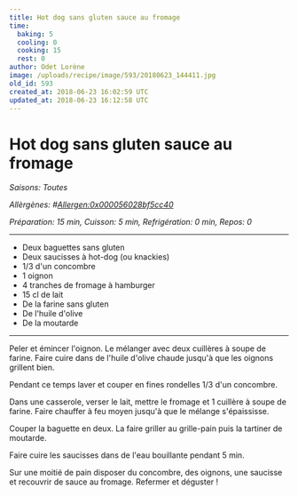 ```yaml
---
title: Hot dog sans gluten sauce au fromage
time:
  baking: 5
  cooling: 0
  cooking: 15
  rest: 0
author: Odet Lorène
image: /uploads/recipe/image/593/20180623_144411.jpg
old_id: 593
created_at: 2018-06-23 16:02:59 UTC
updated_at: 2018-06-23 16:12:58 UTC
---
```


# Hot dog sans gluten sauce au fromage



*Saisons: Toutes*

*Allèrgènes: #<Allergen:0x000056028bf5cc40>*

*Préparation: 15 min, Cuisson: 5 min, Refrigération: 0 min, Repos: 0*

---

- Deux baguettes sans gluten
- Deux saucisses à hot-dog (ou knackies)
- 1/3 d'un concombre
- 1 oignon
- 4 tranches de fromage à hamburger
- 15 cl de lait
- De la farine sans gluten
- De l'huile d'olive
- De la moutarde

---

Peler et émincer l'oignon. Le mélanger avec deux cuillères à soupe de farine. Faire cuire dans de l'huile d'olive chaude jusqu'à que les oignons grillent bien.

Pendant ce temps laver et couper en fines rondelles 1/3 d'un concombre.

Dans une casserole, verser le lait, mettre le fromage et 1 cuillère à soupe de farine. Faire chauffer à feu moyen jusqu'à que le mélange s'épaississe.

Couper la baguette en deux. La faire griller au grille-pain puis la tartiner de moutarde.

Faire cuire les saucisses dans de l'eau bouillante pendant 5 min.

Sur une moitié de pain disposer du concombre, des oignons, une saucisse et recouvrir de sauce au fromage. Refermer et déguster ! 
